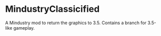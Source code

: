 # MindustryClassicified
A Mindustry mod to return the graphics to 3.5. Contains a branch for 3.5-like gameplay.
